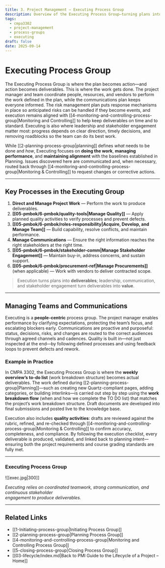 ```yaml
---
title: 3. Project Management – Executing Process Group
description: Overview of the Executing Process Group—turning plans into deliverables through team enablement, communication, quality, and stakeholder engagement.
tags:
  - cmpa3302
  - project-management
  - process-groups
  - executing
draft: false
date: 2025-09-14
---
```

# Executing Process Group

The Executing Process Group is where the plan becomes action—and action becomes deliverables. This is where the work gets done. The project manager and team coordinate people, resources, and vendors to perform the work defined in the plan, while the communications plan keeps everyone informed. The risk management plan puts response mechanisms in place so anticipated risks can be handled if they become events, and execution remains aligned with [[4-monitoring-and-controlling-process-group|Monitoring and Controlling]] to help keep deliverables on time and to standard. Executing is also where leadership and stakeholder engagement matter most: progress depends on clear direction, timely decisions, and removing roadblocks so the team can do its best work.

While [[2-planning-process-group|planning]] defines *what* needs to be done and *how*, Executing focuses on **doing the work**, **managing performance**, and **maintaining alignment** with the baselines established in Planning. Issues discovered here are communicated and, when necessary, routed back through [[4-monitoring-and-controlling-process-group|Monitoring & Controlling]] to request changes or corrective actions.

---
## Key Processes in the Executing Group

1. **Direct and Manage Project Work** — Perform the work to produce deliverables.  
2. **[[05-pmbok/6-pmbok/quality-tools|Manage Quality]]** — Apply planned quality activities to verify processes and prevent defects.  
3. **[[05-pmbok/6-pmbok/roles-responsibility|Acquire, Develop, and Manage Team]]** — Build capability, resolve conflicts, and maintain performance.  
4. **Manage Communications** — Ensure the right information reaches the right stakeholders at the right time.  
5. **[[05-pmbok/6-pmbok/stakeholder-comm|Manage Stakeholder Engagement]]** — Maintain buy-in, address concerns, and sustain support.  
6. **[[05-pmbok/6-pmbok/procurement-ref|Manage Procurements]]** (when applicable) — Work with vendors to deliver contracted scope.  

> Execution turns plans into **deliverables**; leadership, communication, and stakeholder engagement turn deliverables into **value**.


---

## Managing Teams and Communications

Executing is a **people-centric** process group. The project manager enables performance by clarifying expectations, protecting the team’s focus, and escalating blockers early. Communications are proactive and purposeful: status, decisions, risks, and changes are routed to the correct audiences through agreed channels and cadences. Quality is built in—not just inspected at the end—by following defined processes and using feedback loops to prevent defects and rework.

### Example in Practice

In CMPA 3302, the Executing Process Group is where the **weekly overview’s to-do list** (work breakdown structure) becomes actual deliverables. The work defined during [[2-planning-process-group|Planning]]—such as creating new Quartz-compliant pages, adding categories, or building interlinks—is carried out step by step using the **work breakdown flow** (when and how we complete the TO DO list) that matches the project’s work breakdown structure. Draft documents are developed into final submissions and posted live to the knowledge base.

Execution also includes **quality activities**: drafts are reviewed against the rubric, refined, and re-checked through [[4-monitoring-and-controlling-process-group|Monitoring & Controlling]] to confirm accuracy, completeness, and compliance. By following the execution checklist, every deliverable is produced, validated, and linked back to planning intent—ensuring both the project requirements and course grading standards are fully met.

---

###   Executing Process Group

![[exec.jpg|300]]

*Executing relies on coordinated teamwork, strong communication, and continuous stakeholder\
engagement to produce deliverables.*

---
## Related Links

- [[1-Initiating-process-group|Initiating Process Group]]  
- [[2-planning-process-group|Planning Process Group]]  
- [[4-monitoring-and-controlling-process-group|Monitoring and Controlling Process Group]]  
- [[5-closing-process-group|Closing Process Group]]  
- [[03-lifecycle/index.md|Back to PMI Guide to the Lifecycle of a Project – Home]]
